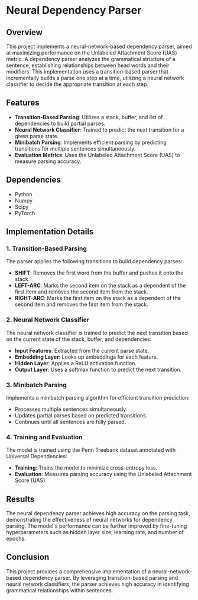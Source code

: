 # Neural Dependency Parser

## Overview
This project implements a neural-network-based dependency parser, aimed at maximizing performance on the Unlabeled Attachment Score (UAS) metric. A dependency parser analyzes the grammatical structure of a sentence, establishing relationships between head words and their modifiers. This implementation uses a transition-based parser that incrementally builds a parse one step at a time, utilizing a neural network classifier to decide the appropriate transition at each step.

## Features
- **Transition-Based Parsing**: Utilizes a stack, buffer, and list of dependencies to build partial parses.
- **Neural Network Classifier**: Trained to predict the next transition for a given parse state.
- **Minibatch Parsing**: Implements efficient parsing by predicting transitions for multiple sentences simultaneously.
- **Evaluation Metrics**: Uses the Unlabeled Attachment Score (UAS) to measure parsing accuracy.

## Dependencies
- Python
- Numpy
- Scipy
- PyTorch

## Implementation Details

### 1. Transition-Based Parsing
The parser applies the following transitions to build dependency parses:
- **SHIFT**: Removes the first word from the buffer and pushes it onto the stack.
- **LEFT-ARC**: Marks the second item on the stack as a dependent of the first item and removes the second item from the stack.
- **RIGHT-ARC**: Marks the first item on the stack as a dependent of the second item and removes the first item from the stack.

### 2. Neural Network Classifier
The neural network classifier is trained to predict the next transition based on the current state of the stack, buffer, and dependencies:
- **Input Features**: Extracted from the current parse state.
- **Embedding Layer**: Looks up embeddings for each feature.
- **Hidden Layer**: Applies a ReLU activation function.
- **Output Layer**: Uses a softmax function to predict the next transition.

### 3. Minibatch Parsing
Implements a minibatch parsing algorithm for efficient transition prediction:
- Processes multiple sentences simultaneously.
- Updates partial parses based on predicted transitions.
- Continues until all sentences are fully parsed.

### 4. Training and Evaluation
The model is trained using the Penn Treebank dataset annotated with Universal Dependencies:
- **Training**: Trains the model to minimize cross-entropy loss.
- **Evaluation**: Measures parsing accuracy using the Unlabeled Attachment Score (UAS).

## Results
The neural dependency parser achieves high accuracy on the parsing task, demonstrating the effectiveness of neural networks for dependency parsing. The model's performance can be further improved by fine-tuning hyperparameters such as hidden layer size, learning rate, and number of epochs.

## Conclusion
This project provides a comprehensive implementation of a neural-network-based dependency parser. By leveraging transition-based parsing and neural network classifiers, the parser achieves high accuracy in identifying grammatical relationships within sentences.
